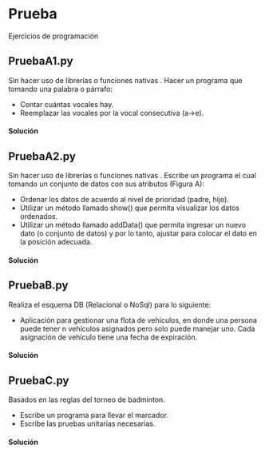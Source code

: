 # Prueba
Ejercicios de programación 

## PruebaA1.py

Sin hacer uso de librerías o funciones nativas​ . Hacer un programa que tomando una
palabra o párrafo:
* Contar cuántas vocales hay.
* Reemplazar las vocales por la vocal consecutiva (a->e).

#### Solución

## PruebaA2.py

Sin hacer uso de librerías o funciones nativas​ . Escribe un programa el cual tomando un
conjunto de datos con sus atributos (Figura A):
* Ordenar los datos de acuerdo al nivel de prioridad (padre, hijo).
* Utilizar un método llamado show() que permita visualizar los datos ordenados.
* Utilizar un método llamado addData() que permita ingresar un nuevo dato (o
conjunto de datos) y por lo tanto, ajustar para colocar el dato en la posición
adecuada.

#### Solución

## PruebaB.py

Realiza el esquema DB (Relacional o NoSql) para lo siguiente:

* Aplicación para gestionar una flota de vehículos, en donde una persona puede tener
n vehículos asignados pero solo puede manejar uno. Cada asignación de vehículo
tiene una fecha de expiración.

#### Solución

## PruebaC.py

Basados en las reglas del torneo de badminton.
* Escribe un programa para llevar el marcador.
* Escribe las pruebas unitarias necesarias.

#### Solución
